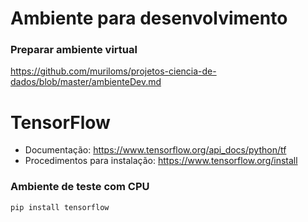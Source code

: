 # Ambiente para desenvolvimento

### Preparar ambiente virtual
https://github.com/muriloms/projetos-ciencia-de-dados/blob/master/ambienteDev.md

# TensorFlow
- Documentação: https://www.tensorflow.org/api_docs/python/tf
- Procedimentos para instalação: https://www.tensorflow.org/install

### Ambiente de teste com CPU
```
pip install tensorflow
```
